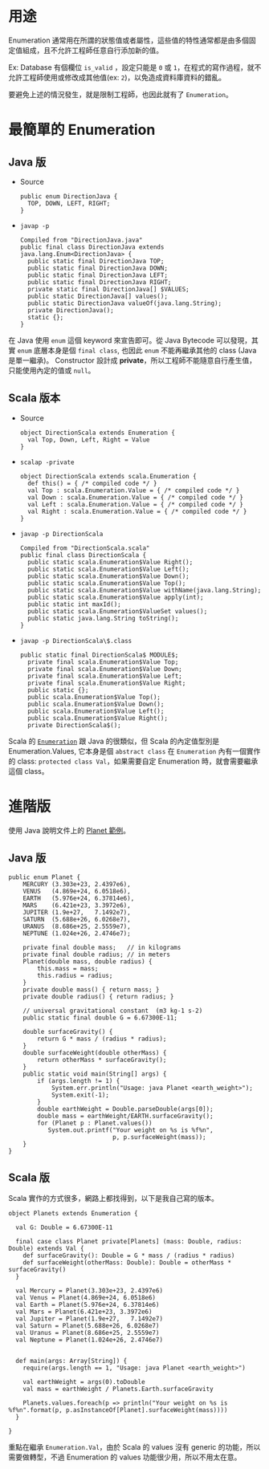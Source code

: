 # 用途
Enumeration 通常用在所謂的狀態值或者屬性，這些值的特性通常都是由多個固定值組成，且不允許工程師任意自行添加新的值。

Ex: Database 有個欄位 `is_valid` ，設定只能是 `0` 或 `1`，在程式的寫作過程，就不允許工程師使用或修改成其他值(ex: `2`)，以免造成資料庫資料的錯亂。

要避免上述的情況發生，就是限制工程師，也因此就有了 `Enumeration`。


# 最簡單的 Enumeration

## Java 版

* Source

	```
	public enum DirectionJava {
	  TOP, DOWN, LEFT, RIGHT;
	}
	
	```
	
* `javap -p`

	```
	Compiled from "DirectionJava.java"
	public final class DirectionJava extends java.lang.Enum<DirectionJava> {
	  public static final DirectionJava TOP;
	  public static final DirectionJava DOWN;
	  public static final DirectionJava LEFT;
	  public static final DirectionJava RIGHT;
	  private static final DirectionJava[] $VALUES;
	  public static DirectionJava[] values();
	  public static DirectionJava valueOf(java.lang.String);
	  private DirectionJava();
	  static {};
	}
	```
	
在 Java 使用 `enum` 這個 keyword 來宣告即可。從 Java Bytecode 可以發現，其實 `enum` 底層本身是個 `final class`, 也因此 `enum` 不能再繼承其他的 class (Java 是單一繼承)。 Constructor 設計成 __private__，所以工程師不能隨意自行產生值，只能使用內定的值或 `null`。


## Scala 版本

* Source 

	```
	object DirectionScala extends Enumeration {
	  val Top, Down, Left, Right = Value
	}
	```

* `scalap -private`

	```
	object DirectionScala extends scala.Enumeration {
	  def this() = { /* compiled code */ }
	  val Top : scala.Enumeration.Value = { /* compiled code */ }
	  val Down : scala.Enumeration.Value = { /* compiled code */ }
	  val Left : scala.Enumeration.Value = { /* compiled code */ }
	  val Right : scala.Enumeration.Value = { /* compiled code */ }
	}
	```
	
* `javap -p DirectionScala`

	```
	Compiled from "DirectionScala.scala"
	public final class DirectionScala {
	  public static scala.Enumeration$Value Right();
	  public static scala.Enumeration$Value Left();
	  public static scala.Enumeration$Value Down();
	  public static scala.Enumeration$Value Top();
	  public static scala.Enumeration$Value withName(java.lang.String);
	  public static scala.Enumeration$Value apply(int);
	  public static int maxId();
	  public static scala.Enumeration$ValueSet values();
	  public static java.lang.String toString();
	}
	```
* `javap -p DirectionScala\$.class`

	```
	public static final DirectionScala$ MODULE$;
	  private final scala.Enumeration$Value Top;
	  private final scala.Enumeration$Value Down;
	  private final scala.Enumeration$Value Left;
	  private final scala.Enumeration$Value Right;
	  public static {};
	  public scala.Enumeration$Value Top();
	  public scala.Enumeration$Value Down();
	  public scala.Enumeration$Value Left();
	  public scala.Enumeration$Value Right();
	  private DirectionScala$();
	```

Scala 的 [`Enumeration`](https://github.com/scala/scala/blob/v2.11.1/src/library/scala/Enumeration.scala#L1) 跟 Java 的很類似，但 Scala 的內定值型別是 Enumeration.Values, 它本身是個 `abstract class` 在 `Enumeration` 內有一個實作的 class: `protected class Val`，如果需要自定 Enumeration 時，就會需要繼承這個 class。


# 進階版

使用 Java 說明文件上的 [Planet 範例](http://docs.oracle.com/javase/tutorial/java/javaOO/enum.html)。

##  Java 版

```
public enum Planet {
    MERCURY (3.303e+23, 2.4397e6),
    VENUS   (4.869e+24, 6.0518e6),
    EARTH   (5.976e+24, 6.37814e6),
    MARS    (6.421e+23, 3.3972e6),
    JUPITER (1.9e+27,   7.1492e7),
    SATURN  (5.688e+26, 6.0268e7),
    URANUS  (8.686e+25, 2.5559e7),
    NEPTUNE (1.024e+26, 2.4746e7);

    private final double mass;   // in kilograms
    private final double radius; // in meters
    Planet(double mass, double radius) {
        this.mass = mass;
        this.radius = radius;
    }
    private double mass() { return mass; }
    private double radius() { return radius; }

    // universal gravitational constant  (m3 kg-1 s-2)
    public static final double G = 6.67300E-11;

    double surfaceGravity() {
        return G * mass / (radius * radius);
    }
    double surfaceWeight(double otherMass) {
        return otherMass * surfaceGravity();
    }
    public static void main(String[] args) {
        if (args.length != 1) {
            System.err.println("Usage: java Planet <earth_weight>");
            System.exit(-1);
        }
        double earthWeight = Double.parseDouble(args[0]);
        double mass = earthWeight/EARTH.surfaceGravity();
        for (Planet p : Planet.values())
           System.out.printf("Your weight on %s is %f%n",
                             p, p.surfaceWeight(mass));
    }
}
```

## Scala 版
Scala 實作的方式很多，網路上都找得到，以下是我自己寫的版本。

```
object Planets extends Enumeration {
  
  val G: Double = 6.67300E-11

  final case class Planet private[Planets] (mass: Double, radius: Double) extends Val {
    def surfaceGravity(): Double = G * mass / (radius * radius)
    def surfaceWeight(otherMass: Double): Double = otherMass * surfaceGravity()
  }
  
  val Mercury = Planet(3.303e+23, 2.4397e6)
  val Venus = Planet(4.869e+24, 6.0518e6)
  val Earth = Planet(5.976e+24, 6.37814e6)
  val Mars = Planet(6.421e+23, 3.3972e6)
  val Jupiter = Planet(1.9e+27,   7.1492e7)
  val Saturn = Planet(5.688e+26, 6.0268e7)
  val Uranus = Planet(8.686e+25, 2.5559e7)
  val Neptune = Planet(1.024e+26, 2.4746e7)
  
  
  def main(args: Array[String]) {
    require(args.length == 1, "Usage: java Planet <earth_weight>")
    
    val earthWeight = args(0).toDouble  
    val mass = earthWeight / Planets.Earth.surfaceGravity
    
    Planets.values.foreach(p => println("Your weight on %s is %f%n".format(p, p.asInstanceOf[Planet].surfaceWeight(mass))))
  }
  
}
```

重點在繼承 `Enumeration.Val`，由於 Scala 的 values 沒有 generic 的功能，所以需要做轉型，不過 Enumeration 的 values 功能很少用，所以不用太在意。


